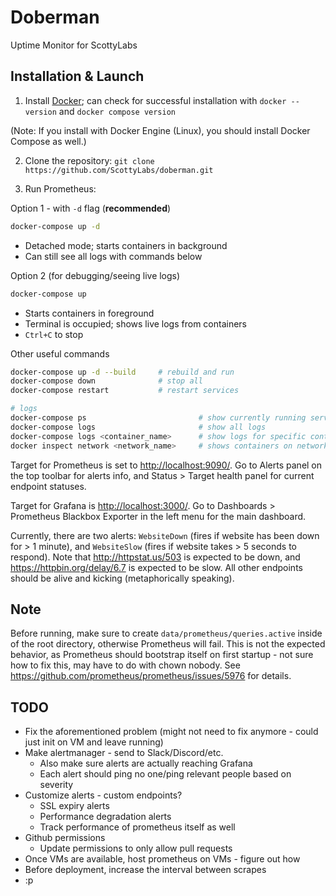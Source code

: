 # Doberman

Uptime Monitor for ScottyLabs

## Installation & Launch

1. Install [Docker](https://docs.docker.com/get-started/get-docker/); can check for successful installation with `docker --version` and `docker compose version`

(Note: If you install with Docker Engine (Linux), you should install Docker Compose as well.)

2. Clone the repository:
`git clone https://github.com/ScottyLabs/doberman.git`

3. Run Prometheus:

Option 1 - with `-d` flag (**recommended**)
```bash
docker-compose up -d
```
- Detached mode; starts containers in background
- Can still see all logs with commands below

Option 2 (for debugging/seeing live logs)
```bash
docker-compose up
```
- Starts containers in foreground
- Terminal is occupied; shows live logs from containers
- `Ctrl+C` to stop

Other useful commands
```bash
docker-compose up -d --build     # rebuild and run
docker-compose down              # stop all
docker-compose restart           # restart services

# logs
docker-compose ps                         # show currently running services
docker-compose logs                       # show all logs
docker-compose logs <container_name>      # show logs for specific container
docker inspect network <network_name>     # shows containers on network
```

Target for Prometheus is set to <http://localhost:9090/>. Go to Alerts panel on the top toolbar for alerts info, and Status > Target health panel for current endpoint statuses.

Target for Grafana is <http://localhost:3000/>. Go to Dashboards > Prometheus Blackbox Exporter in the left menu for the main dashboard.

Currently, there are two alerts: `WebsiteDown` (fires if website has been down for > 1 minute), and `WebsiteSlow` (fires if website takes > 5 seconds to respond). Note that <http://httpstat.us/503> is expected to be down, and <https://httpbin.org/delay/6.7> is expected to be slow. All other endpoints should be alive and kicking (metaphorically speaking).

## Note
Before running, make sure to create `data/prometheus/queries.active` inside of the root directory, otherwise Prometheus will fail. This is not the expected behavior, as Prometheus should bootstrap itself on first startup - not sure how to fix this, may have to do with chown nobody. See <https://github.com/prometheus/prometheus/issues/5976> for details.

## TODO
- Fix the aforementioned problem (might not need to fix anymore - could just init on VM and leave running)
- Make alertmanager - send to Slack/Discord/etc.
  - Also make sure alerts are actually reaching Grafana
  - Each alert should ping no one/ping relevant people based on severity
- Customize alerts - custom endpoints?
  - SSL expiry alerts
  - Performance degradation alerts
  - Track performance of prometheus itself as well
- Github permissions
  - Update permissions to only allow pull requests
- Once VMs are available, host prometheus on VMs - figure out how
- Before deployment, increase the interval between scrapes
- :p
